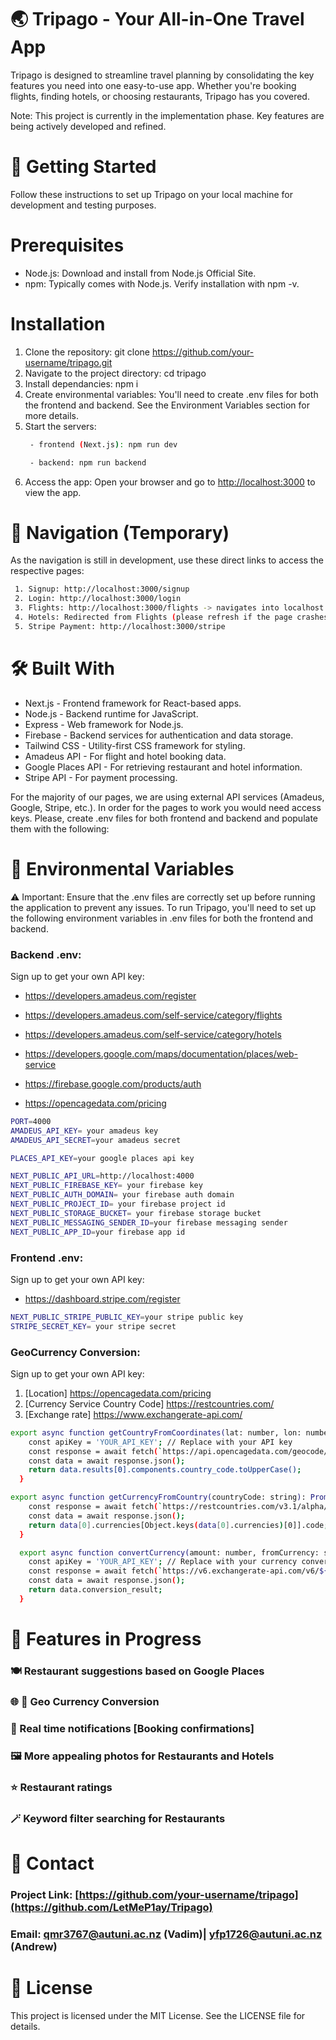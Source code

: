 # :earth_asia: Tripago - Your All-in-One Travel App

Tripago is designed to streamline travel planning by consolidating the key features you need into one easy-to-use app. Whether you're booking flights, finding hotels, or choosing restaurants, Tripago has you covered.

Note: This project is currently in the implementation phase. Key features are being actively developed and refined.

# :rocket: Getting Started
Follow these instructions to set up Tripago on your local machine for development and testing purposes.

# Prerequisites
 - Node.js: Download and install from Node.js Official Site.
 - npm: Typically comes with Node.js. Verify installation with npm -v.

# Installation
1. Clone the repository: git clone https://github.com/your-username/tripago.git
2. Navigate to the project directory: cd tripago
3. Install dependancies: npm i
4. Create environmental variables: You'll need to create .env files for both the frontend and backend. See the Environment Variables section for more details.
5. Start the servers:
   ```bash
    - frontend (Next.js): npm run dev
   ```
   ```bash
    - backend: npm run backend
   ```
7. Access the app: Open your browser and go to [http://localhost:3000](http://localhost:3000) to view the app.

# :link: Navigation (Temporary)
As the navigation is still in development, use these direct links to access the respective pages:
```bash
 1. Signup: http://localhost:3000/signup
 2. Login: http://localhost:3000/login
 3. Flights: http://localhost:3000/flights -> navigates into localhost:3000/hotels with specific data passed in the link
 4. Hotels: Redirected from Flights (please refresh if the page crashes)
 5. Stripe Payment: http://localhost:3000/stripe
```
# :hammer_and_wrench: Built With
 - Next.js - Frontend framework for React-based apps.
 - Node.js - Backend runtime for JavaScript.
 - Express - Web framework for Node.js.
 - Firebase - Backend services for authentication and data storage.
 - Tailwind CSS - Utility-first CSS framework for styling.
 - Amadeus API - For flight and hotel booking data.
 - Google Places API - For retrieving restaurant and hotel information.
 - Stripe API - For payment processing.

For the majority of our pages, we are using external API services (Amadeus, Google, Stripe, etc.). In order for the pages to work you would need access keys. Please, create .env files
for both frontend and backend and populate them with the following:


# 🔑 Environmental Variables
⚠️ Important: Ensure that the .env files are correctly set up before running the application to prevent any issues.
To run Tripago, you'll need to set up the following environment variables in .env files for both the frontend and backend.

### Backend .env:
Sign up to get your own API key: 
 - https://developers.amadeus.com/register 
 - https://developers.amadeus.com/self-service/category/flights 
 - https://developers.amadeus.com/self-service/category/hotels

 - https://developers.google.com/maps/documentation/places/web-service

 - https://firebase.google.com/products/auth 

 - https://opencagedata.com/pricing
```bash
PORT=4000
AMADEUS_API_KEY= your amadeus key
AMADEUS_API_SECRET=your amadeus secret

PLACES_API_KEY=your google places api key

NEXT_PUBLIC_API_URL=http://localhost:4000
NEXT_PUBLIC_FIREBASE_KEY= your firebase key
NEXT_PUBLIC_AUTH_DOMAIN= your firebase auth domain
NEXT_PUBLIC_PROJECT_ID= your firebase project id
NEXT_PUBLIC_STORAGE_BUCKET= your firebase storage bucket
NEXT_PUBLIC_MESSAGING_SENDER_ID=your firebase messaging sender
NEXT_PUBLIC_APP_ID=your firebase app id
```

### Frontend .env:
Sign up to get your own API key:
 - https://dashboard.stripe.com/register 
```bash
NEXT_PUBLIC_STRIPE_PUBLIC_KEY=your stripe public key
STRIPE_SECRET_KEY= your stripe secret
```
### GeoCurrency Conversion:
Sign up to get your own API key:
1. [Location] https://opencagedata.com/pricing
2. [Currency Service Country Code] https://restcountries.com/
3. [Exchange rate] https://www.exchangerate-api.com/ 

```bash
export async function getCountryFromCoordinates(lat: number, lon: number): Promise<string> {
    const apiKey = 'YOUR_API_KEY'; // Replace with your API key
    const response = await fetch(`https://api.opencagedata.com/geocode/v1/json?q=${lat}+${lon}&key=${apiKey}`);
    const data = await response.json();
    return data.results[0].components.country_code.toUpperCase();
  }
```
```bash
export async function getCurrencyFromCountry(countryCode: string): Promise<string> {
    const response = await fetch(`https://restcountries.com/v3.1/alpha/${countryCode}`);
    const data = await response.json();
    return data[0].currencies[Object.keys(data[0].currencies)[0]].code;
  }
```
```bash
  export async function convertCurrency(amount: number, fromCurrency: string, toCurrency: string): Promise<number> {
    const apiKey = 'YOUR_API_KEY'; // Replace with your currency conversion API key
    const response = await fetch(`https://v6.exchangerate-api.com/v6/${apiKey}/pair/${fromCurrency}/${toCurrency}/${amount}`);
    const data = await response.json();
    return data.conversion_result;
  }
```

# 🚧 Features in Progress
### 🍽️ Restaurant suggestions based on Google Places 
### 🌐 💸 Geo Currency Conversion   
### :rotating_light: Real time notifications [Booking confirmations]
### 🖼️ More appealing photos for Restaurants and Hotels
### ⭐ Restaurant ratings
### 🪄 Keyword filter searching for Restaurants


# 📧 Contact
### Project Link: [https://github.com/your-username/tripago](https://github.com/LetMeP1ay/Tripago)
### Email: qmr3767@autuni.ac.nz (Vadim)| yfp1726@autuni.ac.nz (Andrew)

# 📄 License
This project is licensed under the MIT License. See the LICENSE file for details.
